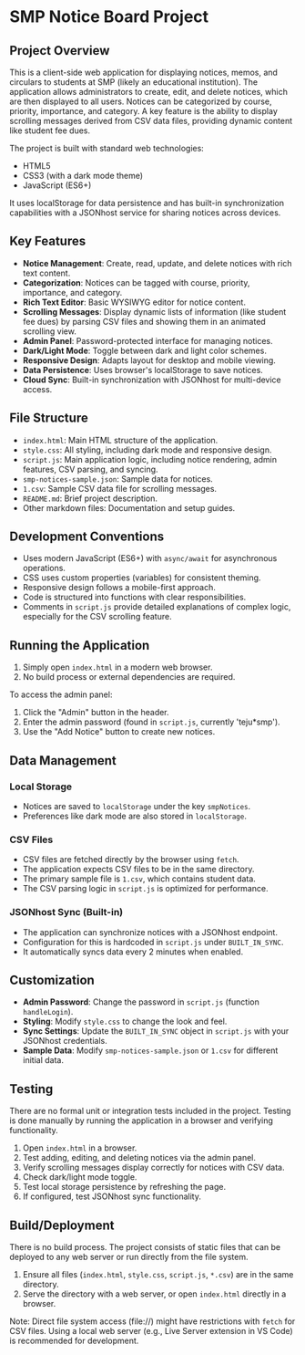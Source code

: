 # SMP Notice Board Project

## Project Overview

This is a client-side web application for displaying notices, memos, and circulars to students at SMP (likely an educational institution). The application allows administrators to create, edit, and delete notices, which are then displayed to all users. Notices can be categorized by course, priority, importance, and category. A key feature is the ability to display scrolling messages derived from CSV data files, providing dynamic content like student fee dues.

The project is built with standard web technologies:
- HTML5
- CSS3 (with a dark mode theme)
- JavaScript (ES6+)

It uses localStorage for data persistence and has built-in synchronization capabilities with a JSONhost service for sharing notices across devices.

## Key Features

- **Notice Management**: Create, read, update, and delete notices with rich text content.
- **Categorization**: Notices can be tagged with course, priority, importance, and category.
- **Rich Text Editor**: Basic WYSIWYG editor for notice content.
- **Scrolling Messages**: Display dynamic lists of information (like student fee dues) by parsing CSV files and showing them in an animated scrolling view.
- **Admin Panel**: Password-protected interface for managing notices.
- **Dark/Light Mode**: Toggle between dark and light color schemes.
- **Responsive Design**: Adapts layout for desktop and mobile viewing.
- **Data Persistence**: Uses browser's localStorage to save notices.
- **Cloud Sync**: Built-in synchronization with JSONhost for multi-device access.

## File Structure

- `index.html`: Main HTML structure of the application.
- `style.css`: All styling, including dark mode and responsive design.
- `script.js`: Main application logic, including notice rendering, admin features, CSV parsing, and syncing.
- `smp-notices-sample.json`: Sample data for notices.
- `1.csv`: Sample CSV data file for scrolling messages.
- `README.md`: Brief project description.
- Other markdown files: Documentation and setup guides.

## Development Conventions

- Uses modern JavaScript (ES6+) with `async/await` for asynchronous operations.
- CSS uses custom properties (variables) for consistent theming.
- Responsive design follows a mobile-first approach.
- Code is structured into functions with clear responsibilities.
- Comments in `script.js` provide detailed explanations of complex logic, especially for the CSV scrolling feature.

## Running the Application

1. Simply open `index.html` in a modern web browser.
2. No build process or external dependencies are required.

To access the admin panel:
1. Click the "Admin" button in the header.
2. Enter the admin password (found in `script.js`, currently 'teju*smp').
3. Use the "Add Notice" button to create new notices.

## Data Management

### Local Storage

- Notices are saved to `localStorage` under the key `smpNotices`.
- Preferences like dark mode are also stored in `localStorage`.

### CSV Files

- CSV files are fetched directly by the browser using `fetch`.
- The application expects CSV files to be in the same directory.
- The primary sample file is `1.csv`, which contains student data.
- The CSV parsing logic in `script.js` is optimized for performance.

### JSONhost Sync (Built-in)

- The application can synchronize notices with a JSONhost endpoint.
- Configuration for this is hardcoded in `script.js` under `BUILT_IN_SYNC`.
- It automatically syncs data every 2 minutes when enabled.

## Customization

- **Admin Password**: Change the password in `script.js` (function `handleLogin`).
- **Styling**: Modify `style.css` to change the look and feel.
- **Sync Settings**: Update the `BUILT_IN_SYNC` object in `script.js` with your JSONhost credentials.
- **Sample Data**: Modify `smp-notices-sample.json` or `1.csv` for different initial data.

## Testing

There are no formal unit or integration tests included in the project. Testing is done manually by running the application in a browser and verifying functionality.

1. Open `index.html` in a browser.
2. Test adding, editing, and deleting notices via the admin panel.
3. Verify scrolling messages display correctly for notices with CSV data.
4. Check dark/light mode toggle.
5. Test local storage persistence by refreshing the page.
6. If configured, test JSONhost sync functionality.

## Build/Deployment

There is no build process. The project consists of static files that can be deployed to any web server or run directly from the file system.

1. Ensure all files (`index.html`, `style.css`, `script.js`, `*.csv`) are in the same directory.
2. Serve the directory with a web server, or open `index.html` directly in a browser.

Note: Direct file system access (file://) might have restrictions with `fetch` for CSV files. Using a local web server (e.g., Live Server extension in VS Code) is recommended for development.